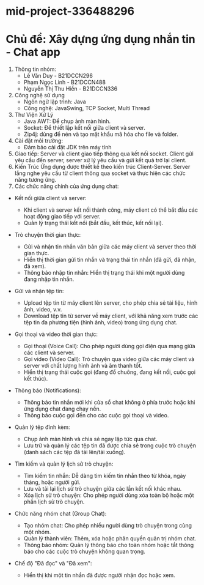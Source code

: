 # mid-project-336488296
# Chủ đề: Xây dựng ứng dụng nhắn tin - Chat app
1. Thông tin nhóm:
	- Lê Văn Duy - B21DCCN296
	- Phạm Ngọc Linh - B21DCCN488
	- Nguyễn Thị Thu Hiền - B21DCCN336
2.  Công nghệ sử dụng
	- Ngôn ngữ lập trình: Java
	- Công nghệ: JavaSwing, TCP Socket, Multi Thread
3. Thư Viện Xử Lý
	- Java AWT: Để chụp ảnh màn hình.
	- Socket: Để thiết lập kết nối giữa client và server.
	- Zip4j: dùng để nén và tạo mật khẩu mã hóa cho file và folder.
4. Cài đặt môi trường:
	- Đảm bảo cài đặt JDK trên máy tính
5. Giao tiếp:
 	Server và client giao tiếp thông qua kết nối socket. Client gửi yêu cầu đến server, server xử lý yêu cầu và gửi kết quả trở lại client.
6. Kiến Trúc
	Ứng dụng được thiết kế theo kiến trúc Client-Server. Server lắng nghe yêu cầu từ client thông qua socket và thực hiện các chức năng tương ứng.
7. Các chức năng chính của ứng dụng chat:
- Kết nối giữa client và server:
	+ Khi client và server kết nối thành công, máy client có thể bắt đầu các hoạt động giao tiếp với server.
	+ Quản lý trạng thái kết nối (bắt đầu, kết thúc, kết nối lại).

- Trò chuyện thời gian thực:
	+ Gửi và nhận tin nhắn văn bản giữa các máy client và server theo thời gian thực.
	+ Hiển thị thời gian gửi tin nhắn và trạng thái tin nhắn (đã gửi, đã nhận, đã xem).
	+ Thông báo nhập tin nhắn: Hiển thị trạng thái khi một người dùng đang nhập tin nhắn.

- Gửi và nhận tệp tin:
	+ Upload tệp tin từ máy client lên server, cho phép chia sẻ tài liệu, hình ảnh, video, v.v.
	+ Download tệp tin từ server về máy client, với khả năng xem trước các tệp tin đa phương tiện (hình ảnh, video) trong ứng dụng chat.

- Gọi thoại và video thời gian thực:
	+ Gọi thoại (Voice Call): Cho phép người dùng gọi điện qua mạng giữa các client và server.
	+ Gọi video (Video Call): Trò chuyện qua video giữa các máy client và server với chất lượng hình ảnh và âm thanh tốt.
	+ Hiển thị trạng thái cuộc gọi (đang đổ chuông, đang kết nối, cuộc gọi kết thúc).

- Thông báo (Notifications):
	+ Thông báo tin nhắn mới khi cửa sổ chat không ở phía trước hoặc khi ứng dụng chat đang chạy nền.
	+ Thông báo cuộc gọi đến cho các cuộc gọi thoại và video.

- Quản lý tệp đính kèm:
	+ Chụp ảnh màn hình và chia sẻ ngay lập tức qua chat.
	+ Lưu trữ và quản lý các tệp tin đã được chia sẻ trong cuộc trò chuyện (danh sách các tệp đã tải lên/tải xuống).

- Tìm kiếm và quản lý lịch sử trò chuyện:
	+ Tìm kiếm tin nhắn: Dễ dàng tìm kiếm tin nhắn theo từ khóa, ngày tháng, hoặc người gửi.
	+ Lưu và tải lại lịch sử trò chuyện giữa các lần kết nối khác nhau.
	+ Xóa lịch sử trò chuyện: Cho phép người dùng xóa toàn bộ hoặc một phần lịch sử trò chuyện.
- Chức năng nhóm chat (Group Chat):
	+ Tạo nhóm chat: Cho phép nhiều người dùng trò chuyện trong cùng một nhóm.
	+ Quản lý thành viên: Thêm, xóa hoặc phân quyền quản trị nhóm chat.
	+ Thông báo nhóm: Quản lý thông báo cho toàn nhóm hoặc tắt thông báo cho các cuộc trò chuyện không quan trọng.

- Chế độ "Đã đọc" và "Đã xem":	
	+ Hiển thị khi một tin nhắn đã được người nhận đọc hoặc xem.
